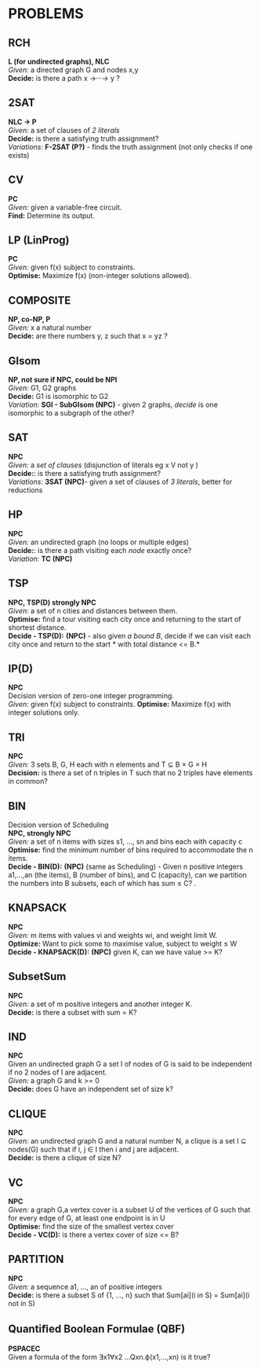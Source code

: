 PROBLEMS
========

RCH
----

**L (for undirected graphs), NLC** <br/>  <!-- markdownlint-disable -->
*Given:* a directed graph G and nodes x,y <br/>  <!-- markdownlint-disable -->
**Decide:** is there a path x →···→ y ?

2SAT
----

**NLC → P** <br/>  <!-- markdownlint-disable -->
*Given:* a set of clauses of *2 literals* <br/>  <!-- markdownlint-disable -->
**Decide:** is there a satisfying truth assignment? <br/>  <!-- markdownlint-disable -->
*Variations:* **F-2SAT (P?)** - finds the truth assignment (not only checks if one exists)

CV
--

**PC** <br/>  <!-- markdownlint-disable -->
*Given:* given a variable-free circuit. <br/>  <!-- markdownlint-disable -->
**Find:** Determine its output.

LP (LinProg)
------------

**PC** <br/>  <!-- markdownlint-disable -->
*Given:* given f(x) subject to constraints. <br/>  <!-- markdownlint-disable -->
**Optimise:** Maximize f(x) (non-integer solutions allowed).

COMPOSITE
---------

**NP, co-NP, P** <br/>  <!-- markdownlint-disable -->
*Given:* x a natural number <br/>  <!-- markdownlint-disable -->
**Decide:** are there numbers y, z such that x = yz ?

GIsom
-----

**NP, not sure if NPC, could be NPI** <br/>  <!-- markdownlint-disable -->
*Given:* G1, G2 graphs <br/>  <!-- markdownlint-disable -->
**Decide:** G1 is isomorphic to G2 <br/>  <!-- markdownlint-disable -->
*Variation:* **SGI - SubGIsom (NPC)** - given 2 graphs, *decide* is one isomorphic to a subgraph of the other?

SAT
---

**NPC** <br/>  <!-- markdownlint-disable -->
*Given:* a *set of clauses* (disjunction of literals eg x V not y ) <br/>  <!-- markdownlint-disable -->
**Decide:**: is there a satisfying truth assignment? <br/>  <!-- markdownlint-disable -->
*Variations:* **3SAT (NPC)**- given a set of clauses of *3 literals*, better for reductions <br/>  <!-- markdownlint-disable -->

HP
--

**NPC** <br/>  <!-- markdownlint-disable -->
*Given:* an undirected graph (no loops or multiple edges)<br/>  <!-- markdownlint-disable -->
**Decide:**: is there a path visiting each *node* exactly once? <br/>  <!-- markdownlint-disable -->
*Variation:* **TC (NPC)**

TSP
---

**NPC, TSP(D) strongly NPC** <br/>  <!-- markdownlint-disable -->
*Given:* a set of n cities and distances between them. <br/>  <!-- markdownlint-disable -->
**Optimise:** find a tour visiting each city once and returning to the start of shortest distance. <br/>  <!-- markdownlint-disable -->
**Decide - TSP(D):** **(NPC)** - also given *a bound B*, decide if we can visit each city once and return to the start *
with total distance <= B.*

IP(D)
-----

**NPC** <br/>  <!-- markdownlint-disable -->
Decision version of zero-one integer programming.<br/>  <!-- markdownlint-disable -->
*Given:* given f(x) subject to constraints.
**Optimise:** Maximize f(x) with integer solutions only.


TRI
---

**NPC** <br/>  <!-- markdownlint-disable -->
*Given:* 3 sets B, G, H each with n elements and T ⊆ B × G × H<br/>  <!-- markdownlint-disable -->
**Decision:** is there a set of n triples in T such that no 2 triples have elements in common? <br/>  <!-- markdownlint-disable -->

BIN
---

Decision version of Scheduling <br/>  <!-- markdownlint-disable -->
**NPC, strongly NPC** <br/>  <!-- markdownlint-disable -->
*Given:* a set of n items with sizes s1, ..., sn and bins each with capacity c <br/>  <!-- markdownlint-disable -->
**Optimise:** find the minimum number of bins required to accommodate the n items.<br/>  <!-- markdownlint-disable -->
**Decide - BIN(D):** **(NPC)** (same as Scheduling) - Given n positive integers a1,...,an (the items), B (number of
bins), and C (capacity), can we partition the numbers into B subsets, each of which has sum ≤ C? .


KNAPSACK
--------

**NPC** <br/>  <!-- markdownlint-disable -->
*Given:* m items with values vi and weights wi, and weight limit W.<br/>  <!-- markdownlint-disable -->
**Optimize:** Want to pick some to maximise value, subject to weight ≤ W <br/>  <!-- markdownlint-disable -->
**Decide - KNAPSACK(D):** **(NPC)** given K, can we have value >= K?


SubsetSum
---------

**NPC** <br/>  <!-- markdownlint-disable -->
*Given:* a set of m positive integers and another integer K. <br/>  <!-- markdownlint-disable -->
**Decide:** is there a subset with sum = K?


IND
---

**NPC** <br/>  <!-- markdownlint-disable -->
Given an undirected graph G a set I of nodes of G is said to be independent if no 2 nodes of I are adjacent.<br/>  <!-- markdownlint-disable -->
*Given:* a graph G and k >= 0 <br/>  <!-- markdownlint-disable -->
**Decide:** does G have an independent set of size k?


CLIQUE
------

**NPC** <br/>  <!-- markdownlint-disable -->
*Given:* an undirected graph G and a natural number N, a clique is a set I ⊆ nodes(G) such that if i, j ∈ I then i and j
are adjacent.<br/>  <!-- markdownlint-disable -->
**Decide:** is there a clique of size N?


VC
--

**NPC** <br/>  <!-- markdownlint-disable -->
*Given:* a graph G,a vertex cover is a subset U of the vertices of G such that for every edge of G, at least one
endpoint is in U <br/>  <!-- markdownlint-disable -->
**Optimise:** find the size of the smallest vertex cover <br/>  <!-- markdownlint-disable -->
**Decide - VC(D):** is there a vertex cover of size <= B?


PARTITION
---------

**NPC** <br/>  <!-- markdownlint-disable -->
*Given:* a sequence a1, ..., an of positive integers <br/>  <!-- markdownlint-disable -->
**Decide:** is there a subset S of {1, ..., n} such that Sum\[ai\](i in S) = Sum\[ai\](i not in S)


Quantiﬁed Boolean Formulae (QBF)
--------------------------------

**PSPACEC** <br/>  <!-- markdownlint-disable -->
Given a formula of the form ∃x1∀x2 ...Qxn.ϕ(x1,...,xn)
is it true?
